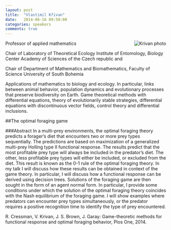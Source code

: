 ```yaml
---
layout: post
title:  "Vlastimil Křivan"
date:   2014-06-16 09:50:00
categories: speakers
comments: true
---
```


<footer class="entry-meta">
<img src="{{ site.url }}/images/krivan.jpg" alt="Krivan photo" align="right">
<span class="author vcard" itemprop="author" itemscope itemtype="http://schema.org/Person"></a></span></span>
</footer>


Professor of applied mathematics 

Chair of Laboratory of Theoretical Ecology Institute of Entomology, Biology Center Academy of Sciences of the Czech republic and

Chair of Department of Mathematics and Biomathematics, Faculty of Science University of  South Bohemia 

Applications of mathematics to biology and ecology. In particular, links between animal behavior, population dynamics and evolutionary processes that preserve biodiversity on Earth. 
Game theoretical methods with differential equations, theory of evolutionarily stable strategies, differential equations with discontinuous vector fields, control theory and differential inclusions. 


##The optimal foraging game

###Abstract
In a multi-prey environments, the optimal foraging theory predicts a forager’s diet that encounters two or more prey types sequentially.
The predictions are based on maximization of a generalized multi-prey Holling type II functional response. The results predict that the most profitable prey type will always be included in the predator’s diet.
The other, less profitable  prey types will either be included, or
excluded from the diet. This result is known as the 0-1 rule of the optimal foraging theory. In my talk I will discuss how these results can be obtained in context of the game theory. In particular, I will discuss how a functional response can be derived  using decision trees. Solutions of the foraging game are then sought in the form of an agent normal form. In particular, I provide some conditions under which the solution of the optimal foraging theory coincides with the Nash equilibrium of the foraging game. I will show examples where predators can encounter prey types simultaneously, or the predator requires a positive recognition time to identify the type of prey encountered.

R\. Cressman, V. Krivan, J. S. Brown,  J. Garay: Game-theoretic methods for functional response and optimal foraging behavior, Plos One, 2014.